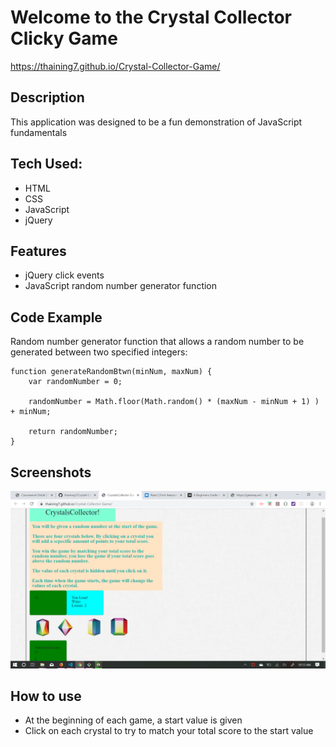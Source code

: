 # Welcome to the Crystal Collector Clicky Game

https://thaining7.github.io/Crystal-Collector-Game/

## Description

This application was designed to be a fun demonstration of JavaScript fundamentals

## Tech Used:

* HTML
* CSS
* JavaScript
* jQuery

## Features

* jQuery click events
* JavaScript random number generator function

## Code Example

Random number generator function that allows a random number to be generated between two specified integers:

```
function generateRandomBtwn(minNum, maxNum) {
    var randomNumber = 0;
 
    randomNumber = Math.floor(Math.random() * (maxNum - minNum + 1) ) + minNum;

    return randomNumber;
}
```

## Screenshots

![App](/assets/images/Screenshot.png)

## How to use

* At the beginning of each game, a start value is given 
* Click on each crystal to try to match your total score to the start value
